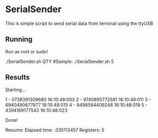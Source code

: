 # SerialSender
This is simple script to send serial data from terminal using the ttyUSB

## Running
Run as root or sudo!

./SerialSender.sh QTY
#Sample: ./SerialSender.sh 5

## Results

Starting...

1 - 0738391309680  16:10:48:003
2 - 9740895772581  16:10:48:011
3 - 6940480877877  16:10:48:015
4 - 8498584409248  16:10:48:019
5 - 4394169177543  16:10:48:023

Done!

Resume:
Elapsed time: .035113457
Registers: 5
